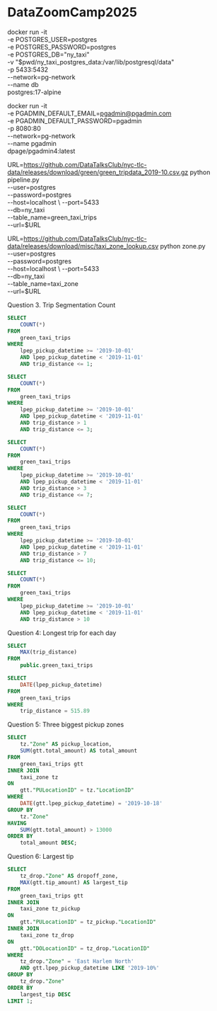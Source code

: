 # DataZoomCamp2025
docker run -it \
-e POSTGRES_USER=postgres \
-e POSTGRES_PASSWORD=postgres \
-e POSTGRES_DB="ny_taxi" \
-v "$pwd/ny_taxi_postgres_data:/var/lib/postgresql/data" \
-p 5433:5432 \
--network=pg-network \
--name db \
postgres:17-alpine

docker run -it \
-e PGADMIN_DEFAULT_EMAIL=pgadmin@pgadmin.com \
-e PGADMIN_DEFAULT_PASSWORD=pgadmin \
-p 8080:80 \
--network=pg-network \
--name pgadmin \
dpage/pgadmin4:latest

URL=https://github.com/DataTalksClub/nyc-tlc-data/releases/download/green/green_tripdata_2019-10.csv.gz
python pipeline.py \
--user=postgres \
--password=postgres \
--host=localhost \ 
--port=5433 \
--db=ny_taxi \
--table_name=green_taxi_trips \
--url=$URL

URL=https://github.com/DataTalksClub/nyc-tlc-data/releases/download/misc/taxi_zone_lookup.csv
python zone.py \
--user=postgres \
--password=postgres \
--host=localhost \ 
--port=5433 \
--db=ny_taxi \
--table_name=taxi_zone \
--url=$URL

Question 3. Trip Segmentation Count
```sql
SELECT 
    COUNT(*) 
FROM 
    green_taxi_trips
WHERE 
    lpep_pickup_datetime >= '2019-10-01' 
    AND lpep_pickup_datetime < '2019-11-01'
    AND trip_distance <= 1;
```

```sql
SELECT 
    COUNT(*) 
FROM 
    green_taxi_trips
WHERE 
    lpep_pickup_datetime >= '2019-10-01' 
    AND lpep_pickup_datetime < '2019-11-01'
    AND trip_distance > 1 
    AND trip_distance <= 3;
```

```sql
SELECT 
    COUNT(*) 
FROM 
    green_taxi_trips
WHERE 
    lpep_pickup_datetime >= '2019-10-01' 
    AND lpep_pickup_datetime < '2019-11-01'
    AND trip_distance > 3 
    AND trip_distance <= 7;
```

```sql
SELECT 
    COUNT(*) 
FROM 
    green_taxi_trips
WHERE 
    lpep_pickup_datetime >= '2019-10-01' 
    AND lpep_pickup_datetime < '2019-11-01'
    AND trip_distance > 7 
    AND trip_distance <= 10;
```

```sql
SELECT 
    COUNT(*) 
FROM 
    green_taxi_trips
WHERE 
    lpep_pickup_datetime >= '2019-10-01' 
    AND lpep_pickup_datetime < '2019-11-01'
    AND trip_distance > 10
```

Question 4: Longest trip for each day
```sql
SELECT 
    MAX(trip_distance)
FROM 
    public.green_taxi_trips

SELECT 
    DATE(lpep_pickup_datetime)
FROM 
    green_taxi_trips
WHERE 
    trip_distance = 515.89
```

Question 5: Three biggest pickup zones
```sql
SELECT 
    tz."Zone" AS pickup_location, 
    SUM(gtt.total_amount) AS total_amount
FROM 
    green_taxi_trips gtt
INNER JOIN 
    taxi_zone tz 
ON 
    gtt."PULocationID" = tz."LocationID"
WHERE 
    DATE(gtt.lpep_pickup_datetime) = '2019-10-18'
GROUP BY 
    tz."Zone"
HAVING 
    SUM(gtt.total_amount) > 13000
ORDER BY 
    total_amount DESC;
```
Question 6: Largest tip
```sql
SELECT
    tz_drop."Zone" AS dropoff_zone,
    MAX(gtt.tip_amount) AS largest_tip
FROM
    green_taxi_trips gtt
INNER JOIN
    taxi_zone tz_pickup
ON
    gtt."PULocationID" = tz_pickup."LocationID"
INNER JOIN
    taxi_zone tz_drop
ON
    gtt."DOLocationID" = tz_drop."LocationID"
WHERE
    tz_drop."Zone" = 'East Harlem North'
    AND gtt.lpep_pickup_datetime LIKE '2019-10%'
GROUP BY
    tz_drop."Zone"
ORDER BY
    largest_tip DESC
LIMIT 1;
```